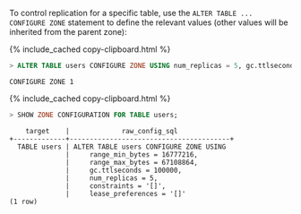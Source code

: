 To control replication for a specific table,  use the `ALTER TABLE ... CONFIGURE ZONE` statement to define the relevant values (other values will be inherited from the parent zone):

{% include_cached copy-clipboard.html %}
~~~ sql
> ALTER TABLE users CONFIGURE ZONE USING num_replicas = 5, gc.ttlseconds = 100000;
~~~

~~~
CONFIGURE ZONE 1
~~~

{% include_cached copy-clipboard.html %}
~~~ sql
> SHOW ZONE CONFIGURATION FOR TABLE users;
~~~

~~~
    target    |             raw_config_sql
+-------------+----------------------------------------+
  TABLE users | ALTER TABLE users CONFIGURE ZONE USING
              |     range_min_bytes = 16777216,
              |     range_max_bytes = 67108864,
              |     gc.ttlseconds = 100000,
              |     num_replicas = 5,
              |     constraints = '[]',
              |     lease_preferences = '[]'
(1 row)
~~~
